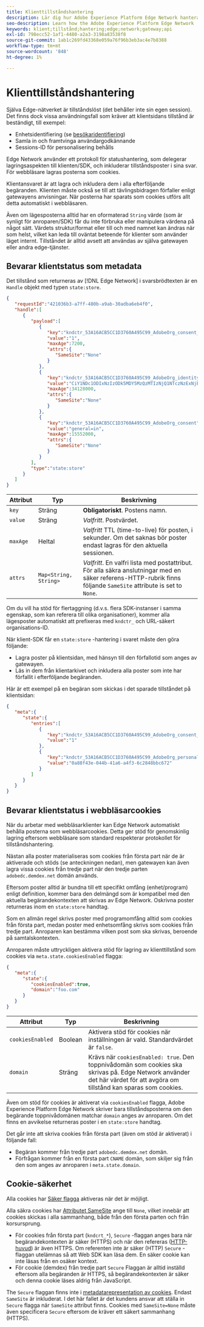 ```yaml
---
title: Klienttillståndshantering
description: Lär dig hur Adobe Experience Platform Edge Network hanterar klienttillstånd
seo-description: Learn how the Adobe Experience Platform Edge Network  manages client state
keywords: klient;tillstånd;hantering;edge;network;gateway;api
exl-id: 798ecc52-1af1-4480-a2a3-3198a83538f8
source-git-commit: 1ab1c269fd43368e059a76f96b3eb3ac4e7b8388
workflow-type: tm+mt
source-wordcount: '848'
ht-degree: 1%

---
```


# Klienttillståndshantering

Själva Edge-nätverket är tillståndslöst (det behåller inte sin egen session). Det finns dock vissa användningsfall som kräver att klientsidans tillstånd är beständigt, till exempel:

* Enhetsidentifiering (se [besökaridentifiering](visitor-identification.md))
* Samla in och framtvinga användargodkännande
* Sessions-ID för personalisering behålls

Edge Network använder ett protokoll för statushantering, som delegerar lagringsaspekten till klienten/SDK, och inkluderar tillståndsposter i sina svar. För webbläsare lagras posterna som cookies.

Klientansvaret är att lagra och inkludera dem i alla efterföljande begäranden. Klienten måste också se till att tävlingsbidragen förfaller enligt gatewayens anvisningar. När posterna har sparats som cookies utförs allt detta automatiskt i webbläsaren.

Även om lägesposterna alltid har en oformaterad `String` värde (som är synligt för anroparen/SDK) får du inte förbruka eller manipulera värdena på något sätt. Värdets struktur/format eller till och med namnet kan ändras när som helst, vilket kan leda till oväntat beteende för klienter som använder läget internt. Tillståndet är alltid avsett att användas av själva gatewayen eller andra edge-tjänster.

## Bevarar klientstatus som metadata

Det tillstånd som returneras av [!DNL Edge Network] i svarsbrödtexten är en `Handle` objekt med typen `state:store`.

```json
{
   "requestId":"421036b3-a7ff-480b-a9ab-30adba6eb4f0",
   "handle":[
      {
         "payload":[
            {
               "key":"kndctr_53A16ACB5CC1D3760A495C99_AdobeOrg_consent_check",
               "value":"1",
               "maxAge":7200,
               "attrs":{
                  "SameSite":"None"
               }
            },
            {
               "key":"kndctr_53A16ACB5CC1D3760A495C99_AdobeOrg_identity",
               "value":"CiY1NDc1ODIxNzIzODk5MDY5MzQzMTIzNjQ1NTczNzExNjE4OTA1MFINCLGOvszNLhABGAEgBKABsY6-zM0uqAGHz-z2y82cul3wAbGOvszNLg==",
               "maxAge":34128000,
               "attrs":{
                  "SameSite":"None"
               }
            },
            {
               "key":"kndctr_53A16ACB5CC1D3760A495C99_AdobeOrg_consent",
               "value":"general=in",
               "maxAge":15552000,
               "attrs":{
                  "SameSite":"None"
               }
            }
         ],
         "type":"state:store"
      }
   ]
}
```

| Attribut | Typ | Beskrivning |
| --- | --- | --- |
| `key` | Sträng | **Obligatoriskt**. Postens namn. |
| `value` | Sträng | *Valfritt*. Postvärdet. |
| `maxAge` | Heltal | *Valfritt* TTL (time-to-live) för posten, i sekunder. Om det saknas bör poster endast lagras för den aktuella sessionen. |
| `attrs` | `Map<String, String>` | *Valfritt*. En valfri lista med postattribut. För alla säkra anslutningar med en säker referens-HTTP-rubrik finns följande `SameSite` attribute is set to `None`. |


Om du vill ha stöd för flertaggning (d.v.s. flera SDK-instanser i samma egenskap, som kan referera till olika organisationer), kommer alla lägesposter automatiskt att prefixeras med `kndctr_` och URL-säkert organisations-ID.

När klient-SDK får en `state:store` -hantering i svaret måste den göra följande:

* Lagra poster på klientsidan, med hänsyn till den förfallotid som anges av gatewayen.
* Läs in dem från klientarkivet och inkludera alla poster som inte har förfallit i efterföljande begäranden.

Här är ett exempel på en begäran som skickas i det sparade tillståndet på klientsidan:

```json
{
   "meta":{
      "state":{
         "entries":[
            {
               "key":"kndctr_53A16ACB5CC1D3760A495C99_AdobeOrg_consent_check",
               "value":"1"
            },
            {
               "key":"kndctr_53A16ACB5CC1D3760A495C99_AdobeOrg_personalization_sessionId",
               "value":"0a88f43e-044b-41a6-a4f3-6c2848bbc672"
            }
         ]
      }
   }
}
```

## Bevarar klientstatus i webbläsarcookies

När du arbetar med webbläsarklienter kan Edge Network automatiskt behålla posterna som webbläsarcookies. Detta ger stöd för genomskinlig lagring eftersom webbläsare som standard respekterar protokollet för tillståndshantering.

Nästan alla poster materialiseras som cookies från första part när de är aktiverade och stöds (se anteckningen nedan), men gatewayen kan även lagra vissa cookies från tredje part när den tredje parten `adobedc.demdex.net` domän används.

Eftersom poster alltid är bundna till ett specifikt omfång (enhet/program) enligt definition, kommer bara den delmängd som är kompatibel med den aktuella begärandekontexten att skrivas av Edge Network. Oskrivna poster returneras inom en `state:store` handtag.

Som en allmän regel skrivs poster med programomfång alltid som cookies från första part, medan poster med enhetsomfång skrivs som cookies från tredje part. Anroparen kan bestämma vilken post som ska skrivas, beroende på samtalskontexten.

Anroparen måste uttryckligen aktivera stöd för lagring av klienttillstånd som cookies via `meta.state.cookiesEnabled` flagga:

```json
{
   "meta":{
      "state":{
         "cookiesEnabled":true,
         "domain":"foo.com"
      }
   }
}
```

| Attribut | Typ | Beskrivning |
| --- | --- | --- |
| `cookiesEnabled` | Boolean | Aktivera stöd för cookies när inställningen är vald. Standardvärdet är `false`. |
| `domain` | Sträng | Krävs när `cookiesEnabled: true`. Den toppnivådomän som cookies ska skrivas på. Edge Network använder det här värdet för att avgöra om tillstånd kan sparas som cookies. |

Även om stöd för cookies är aktiverat via `cookiesEnabled` flagga, Adobe Experience Platform Edge Network skriver bara tillståndsposterna om den begärande toppnivådomänen matchar `domain` anges av anroparen. Om det finns en avvikelse returneras poster i en `state:store` handtag.

Det går inte att skriva cookies från första part (även om stöd är aktiverat) i följande fall:

* Begäran kommer från tredje part `adobedc.demdex.net` domän.
* Förfrågan kommer från en första part `CNAME` domän, som skiljer sig från den som anges av anroparen i `meta.state.domain`.

## Cookie-säkerhet

Alla cookies har [Säker flagga](https://developer.mozilla.org/en-US/docs/Web/HTTP/Cookies#restrict_access_to_cookies) aktiveras när det är möjligt.

Alla säkra cookies har [Attributet SameSite](https://developer.mozilla.org/en-US/docs/Web/HTTP/Headers/Set-Cookie/SameSite) ange till `None`, vilket innebär att cookies skickas i alla sammanhang, både från den första parten och från korsursprung.

* För cookies från första part (`kndcrt_*`), `Secure` -flaggan anges bara när begärandekontexten är säker (HTTPS) och när den refereras ([HTTP-huvud](https://developer.mozilla.org/en-US/docs/Web/HTTP/Headers/Referer)) är även HTTPS. Om referenten inte är säker (HTTP) `Secure` -flaggan utelämnas så att Web SDK kan läsa dem. En säker cookie kan inte läsas från en osäker kontext.
* För cookie (demdex) från tredje part `Secure` Flaggan är alltid inställd eftersom alla begäranden är HTTPS, så begärandekontexten är säker och denna cookie läses aldrig från JavaScript.

The `Secure` flaggan finns inte i [metadatarepresentation av cookies](#state-as-metadata). Endast `SameSite` är inkluderat. I det här fallet är det kundens ansvar att ställa in `Secure` flagga när `SameSite` attribut finns. Cookies med `SameSite=None` måste även specificera `Secure` eftersom de kräver ett säkert sammanhang (HTTPS).
